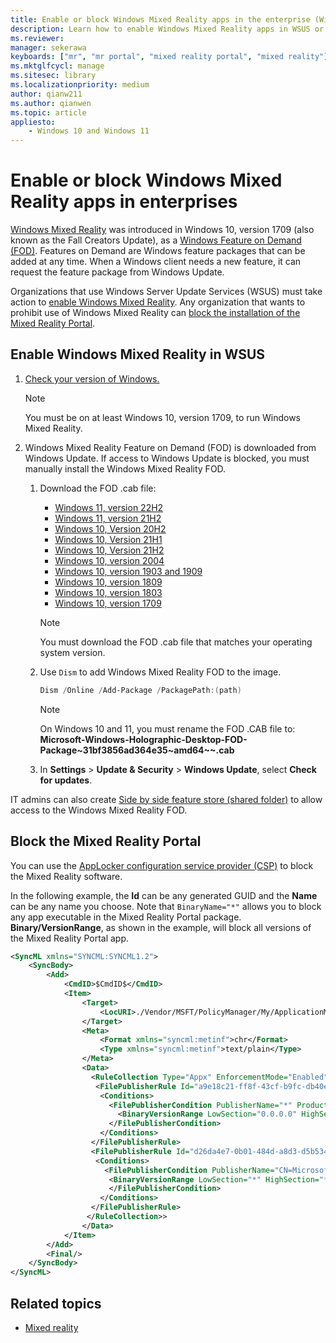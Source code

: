 ```yaml
---
title: Enable or block Windows Mixed Reality apps in the enterprise (Windows 10/11)
description: Learn how to enable Windows Mixed Reality apps in WSUS or block the Windows Mixed Reality portal in enterprises.
ms.reviewer: 
manager: sekerawa
keyboards: ["mr", "mr portal", "mixed reality portal", "mixed reality"]
ms.mktglfcycl: manage
ms.sitesec: library
ms.localizationpriority: medium
author: qianw211
ms.author: qianwen
ms.topic: article
appliesto:
    - Windows 10 and Windows 11
---
```


# Enable or block Windows Mixed Reality apps in enterprises

[Windows Mixed Reality](https://blogs.windows.com/windowsexperience/2017/10/03/the-era-of-windows-mixed-reality-begins-october-17/) was introduced in Windows 10, version 1709 (also known as the Fall Creators Update), as a [Windows Feature on Demand (FOD)](/windows-hardware/manufacture/desktop/features-on-demand-v2--capabilities). Features on Demand are Windows feature packages that can be added at any time. When a Windows client needs a new feature, it can request the feature package from Windows Update.

Organizations that use Windows Server Update Services (WSUS) must take action to [enable Windows Mixed Reality](#enable-windows-mixed-reality-in-wsus). Any organization that wants to prohibit use of Windows Mixed Reality can [block the installation of the Mixed Reality Portal](#block-the-mixed-reality-portal).

## Enable Windows Mixed Reality in WSUS

1. [Check your version of Windows.](https://support.microsoft.com/help/13443/windows-which-operating-system)

   >[!NOTE]
   >You must be on at least Windows 10, version 1709, to run Windows Mixed Reality.

2. Windows Mixed Reality Feature on Demand (FOD) is downloaded from Windows Update. If access to Windows Update is blocked, you must manually install the Windows Mixed Reality FOD.

   1. Download the FOD .cab file:

        - [Windows 11, version 22H2](https://software-static.download.prss.microsoft.com/dbazure/988969d5-f34g-4e03-ac9d-1f9786c66749/Microsoft-Windows-Holographic-Desktop-FOD-Package~31bf3856ad364e35~amd64~~.cab)
        - [Windows 11, version 21H2](https://software-download.microsoft.com/download/sg/Microsoft-Windows-Holographic-Desktop-FOD-Package~31bf3856ad364e35~amd_64~~.cab)
        - [Windows 10, Version 20H2](https://nam06.safelinks.protection.outlook.com/?url=https%3A%2F%2Fsoftware-static.download.prss.microsoft.com%2Fpr%2Fdownload%2F6cf73b63%2FMicrosoft-Windows-Holographic-Desktop-FOD-Package~31bf3856ad364e35~amd64~~.cab&data=05%7C01%7Cqianwen%40microsoft.com%7C0be4ebb9d4cc44c4b14f08da851bb7e4%7C72f988bf86f141af91ab2d7cd011db47%7C0%7C0%7C637968651354980121%7CUnknown%7CTWFpbGZsb3d8eyJWIjoiMC4wLjAwMDAiLCJQIjoiV2luMzIiLCJBTiI6Ik1haWwiLCJXVCI6Mn0%3D%7C3000%7C%7C%7C&sdata=WpKCTq6HFK%2BzYSN6Z0a%2FxqErUeMc7a%2B2gTValRQxJo0%3D&reserved=0)
        - [Windows 10, Version 21H1](https://nam06.safelinks.protection.outlook.com/?url=https%3A%2F%2Fsoftware-static.download.prss.microsoft.com%2Fpr%2Fdownload%2F6cf73b63%2FMicrosoft-Windows-Holographic-Desktop-FOD-Package~31bf3856ad364e35~amd64~~.cab&data=05%7C01%7Cqianwen%40microsoft.com%7C0be4ebb9d4cc44c4b14f08da851bb7e4%7C72f988bf86f141af91ab2d7cd011db47%7C0%7C0%7C637968651354980121%7CUnknown%7CTWFpbGZsb3d8eyJWIjoiMC4wLjAwMDAiLCJQIjoiV2luMzIiLCJBTiI6Ik1haWwiLCJXVCI6Mn0%3D%7C3000%7C%7C%7C&sdata=WpKCTq6HFK%2BzYSN6Z0a%2FxqErUeMc7a%2B2gTValRQxJo0%3D&reserved=0)
        - [Windows 10, Version 21H2](https://nam06.safelinks.protection.outlook.com/?url=https%3A%2F%2Fsoftware-static.download.prss.microsoft.com%2Fpr%2Fdownload%2F6cf73b63%2FMicrosoft-Windows-Holographic-Desktop-FOD-Package~31bf3856ad364e35~amd64~~.cab&data=05%7C01%7Cqianwen%40microsoft.com%7C0be4ebb9d4cc44c4b14f08da851bb7e4%7C72f988bf86f141af91ab2d7cd011db47%7C0%7C0%7C637968651354980121%7CUnknown%7CTWFpbGZsb3d8eyJWIjoiMC4wLjAwMDAiLCJQIjoiV2luMzIiLCJBTiI6Ik1haWwiLCJXVCI6Mn0%3D%7C3000%7C%7C%7C&sdata=WpKCTq6HFK%2BzYSN6Z0a%2FxqErUeMc7a%2B2gTValRQxJo0%3D&reserved=0)
        - [Windows 10, version 2004](https://software-download.microsoft.com/download/pr/6cf73b63/Microsoft-Windows-Holographic-Desktop-FOD-Package~31bf3856ad364e35~amd64~~.cab)
        - [Windows 10, version 1903 and 1909](https://software-download.microsoft.com/download/pr/Microsoft-Windows-Holographic-Desktop-FOD-Package-31bf3856ad364e35-amd64.cab)
        - [Windows 10, version 1809](https://software-download.microsoft.com/download/pr/microsoft-windows-holographic-desktop-fod-package31bf3856ad364e35amd64_1.cab)
        - [Windows 10, version 1803](https://download.microsoft.com/download/9/9/3/9934B163-FA01-4108-A38A-851B4ACD1244/Microsoft-Windows-Holographic-Desktop-FOD-Package~31bf3856ad364e35~amd64~~.cab)
        - [Windows 10, version 1709](https://download.microsoft.com/download/6/F/8/6F816172-AC7D-4F45-B967-D573FB450CB7/Microsoft-Windows-Holographic-Desktop-FOD-Package.cab)

        > [!NOTE]
        > You must download the FOD .cab file that matches your operating system version.

   1. Use `Dism` to add Windows Mixed Reality FOD to the image.

        ```powershell
        Dism /Online /Add-Package /PackagePath:(path)
        ```
      
        > [!NOTE]
        > On Windows 10 and 11, you must rename the FOD .CAB file to: **Microsoft-Windows-Holographic-Desktop-FOD-Package~31bf3856ad364e35~amd64~~.cab**

   1. In **Settings** > **Update & Security** > **Windows Update**, select **Check for updates**.


IT admins can also create [Side by side feature store (shared folder)](/previous-versions/windows/it-pro/windows-server-2012-R2-and-2012/jj127275(v=ws.11)) to allow access to the Windows Mixed Reality FOD.

## Block the Mixed Reality Portal

You can use the [AppLocker configuration service provider (CSP)](/windows/client-management/mdm/applocker-csp) to block the Mixed Reality software.

In the following example, the **Id** can be any generated GUID and the **Name** can be any name you choose. Note that `BinaryName="*"` allows you to block any app executable in the Mixed Reality Portal package. **Binary/VersionRange**, as shown in the example, will block all versions of the Mixed Reality Portal app.

```xml
<SyncML xmlns="SYNCML:SYNCML1.2">
    <SyncBody>
        <Add>
            <CmdID>$CmdID$</CmdID>
            <Item>
                <Target>
                    <LocURI>./Vendor/MSFT/PolicyManager/My/ApplicationManagement/ApplicationRestrictions</LocURI>
                </Target>
                <Meta>
                    <Format xmlns="syncml:metinf">chr</Format>
                    <Type xmlns="syncml:metinf">text/plain</Type>
                </Meta>
                <Data>
                  <RuleCollection Type="Appx" EnforcementMode="Enabled">
                   <FilePublisherRule Id="a9e18c21-ff8f-43cf-b9fc-db40eed693ba" Name="(Default Rule) All signed packaged apps" Description="Allows members of the Everyone group to run packaged apps that are signed." UserOrGroupSid="S-1-1-0" Action="Allow">
                    <Conditions>
                      <FilePublisherCondition PublisherName="*" ProductName="*" BinaryName="*">
                        <BinaryVersionRange LowSection="0.0.0.0" HighSection="*" />
                      </FilePublisherCondition>
                    </Conditions>
                  </FilePublisherRule>
                  <FilePublisherRule Id="d26da4e7-0b01-484d-a8d3-d5b5341b2d55" Name="Block Mixed Reality Portal" Description="" UserOrGroupSid="S-1-1-0" Action="Deny">
                   <Conditions>
                     <FilePublisherCondition PublisherName="CN=Microsoft Windows, O=Microsoft Corporation, L=Redmond, S=Washington, C=US" ProductName="Microsoft.Windows.HolographicFirstRun" BinaryName="*">
                      <BinaryVersionRange LowSection="*" HighSection="*" />
                      </FilePublisherCondition>
                    </Conditions>
                  </FilePublisherRule>
                 </RuleCollection>>
                </Data>
            </Item>
        </Add>
        <Final/>
    </SyncBody>
</SyncML>
```


## Related topics

- [Mixed reality](https://developer.microsoft.com/windows/mixed-reality/mixed_reality)
